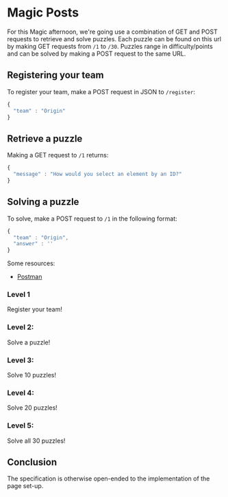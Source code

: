 # Magic Posts

For this Magic afternoon, we're going use a combination of GET and POST requests to retrieve and solve puzzles. Each puzzle can be found on this url by making GET requests from `/1` to `/30`. Puzzles range in difficulty/points and can be solved by making a POST request to the same URL.

## Registering your team
To register your team, make a POST request in JSON to `/register`:

```js
{
  "team" : "Origin"
}
```

## Retrieve a puzzle

Making a GET request to `/1` returns:
```js
{
  "message" : "How would you select an element by an ID?"
}
```

## Solving a puzzle
To solve, make a POST request to `/1` in the following format:
```js
{
  "team" : "Origin",
  "answer" : '' 
}
```


Some resources:
 - [Postman](https://www.getpostman.com/)

### Level 1
Register your team!

### Level 2:
Solve a puzzle!

### Level 3:
Solve 10 puzzles!
### Level 4:
Solve 20 puzzles!

### Level 5:
Solve all 30 puzzles!

## Conclusion
The specification is otherwise open-ended to the implementation of the page set-up.
